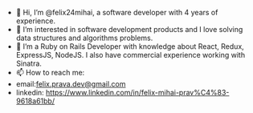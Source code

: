 - 👋 Hi, I’m @felix24mihai, a software developer with 4 years of experience.
- 👀 I’m interested in software development products and I love solving data structures and algorithms problems.
- 🌱 I’m a Ruby on Rails Developer with knowledge about React, Redux, ExpressJS, NodeJS. I also have commercial experience working with Sinatra.
- 📫 How to reach me:
- email:felix.prava.dev@gmail.com
- linkedin: https://www.linkedin.com/in/felix-mihai-prav%C4%83-9618a61bb/

<!---
felix24mihai/felix24mihai is a ✨ special ✨ repository because its `README.md` (this file) appears on your GitHub profile.
You can click the Preview link to take a look at your changes.
--->
